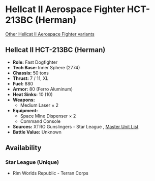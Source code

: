 # Hellcat II Aerospace Fighter HCT-213BC (Herman) 

[Other Hellcat II Aerospace Fighter variants](../hellcat_ii_aerospace_fighter.md) 

## Hellcat II HCT-213BC (Herman) 

- **Role:** Fast Dogfighter 
- **Tech Base:** Inner Sphere (2774) 
- **Chassis:** 50 tons 
- **Thrust:** 7 / 11, XL 
- **Fuel:** 880 
- **Armor:** 80 (Ferro Aluminum) 
- **Heat Sinks:** 10 (10) 
- **Weapons:** 
  - Medium Laser × 2 
- **Equipment:** 
  - Space Mine Dispenser × 2 
  - Command Console 
- **Sources:** XTRO Gunslingers - Star League , [Master Unit List](http://masterunitlist.info/Unit/Details/7325) 
- **Battle Value:** Unknown 

## Availability 

### Star League (Unique) 

- Rim Worlds Republic - Terran Corps 

